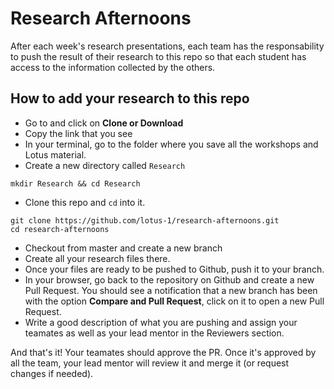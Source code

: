 # Research Afternoons

After each week's research presentations, each team has the responsability to push the result of their research to this repo so that each student has access to the information collected by the others.

## How to add your research to this repo

- Go to [](https://github.com/lotus-1/research-afternoons) and click on **Clone or Download**
- Copy the link that you see
- In your terminal, go to the folder where you save all the workshops and Lotus material.
- Create a new directory called `Research`
```
mkdir Research && cd Research
```
- Clone this repo and `cd` into it.
```
git clone https://github.com/lotus-1/research-afternoons.git 
cd research-afternoons
```
- Checkout from master and create a new branch
- Create all your research files there.
- Once your files are ready to be pushed to Github, push it to your branch.
- In your browser, go back to the repository on Github and create a new Pull Request. You should see a notification that a new branch has been with the option **Compare and Pull Request**, click on it to open a new Pull Request.
- Write a good description of what you are pushing and assign your teamates as well as your lead mentor in the Reviewers section.

And that's it! Your teamates should approve the PR. Once it's approved by all the team, your lead mentor will review it and merge it (or request changes if needed).



